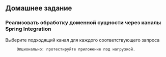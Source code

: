 ## Домашнее задание
### Реализовать обработку доменной сущности через каналы Spring Integration
Выберите подходящий канал для каждого соответствующего запроса
         
         Опционально: протестируйте приложение под нагрузкой.